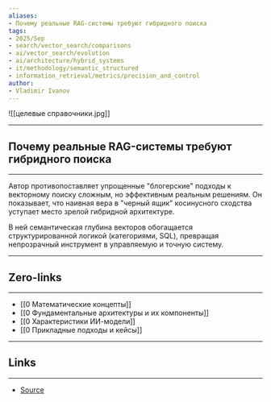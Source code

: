 ```yaml
---
aliases: 
- Почему реальные RAG-системы требуют гибридного поиска 
tags:
- 2025/Sep
- search/vector_search/comparisons
- ai/vector_search/evolution
- ai/architecture/hybrid_systems
- it/methodology/semantic_structured
- information_retrieval/metrics/precision_and_control
author:
- Vladimir Ivanov
---
```

![[целевые справочники.jpg]]

-----
##  Почему реальные RAG-системы требуют гибридного поиска 
-----
Автор противопоставляет упрощенные "блогерские" подходы к векторному поиску сложным, но эффективным реальным решениям. Он показывает, что наивная вера в "черный ящик" косинусного сходства уступает место зрелой гибридной архитектуре. 

В ней семантическая глубина векторов обогащается структурированной логикой (категориями, SQL), превращая непрозрачный инструмент в управляемую и точную систему.

---
## Zero-links
---
- [[0 Математические концепты]]
- [[0 Фундаментальные архитектуры и их компоненты]]
- [[0 Характеристики ИИ-модели]]
- [[0 Прикладные подходы и кейсы]]

---
## Links
---
- [Source](https://t.me/turboproject/2040)